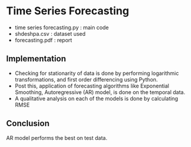 # Time Series Forecasting

- time series forecasting.py : main code
- shdeshpa.csv : dataset used
- forecasting.pdf : report

## Implementation

- Checking for stationarity of data is done by performing logarithmic transformations, and first order differencing using Python.
- Post this, application of forecasting algorithms like Exponential Smoothing, Autoregressive (AR) model, is done on the temporal data. 
- A qualitative analysis on each of the models is done by calculating RMSE 

## Conclusion 

AR model performs the best on test data.
